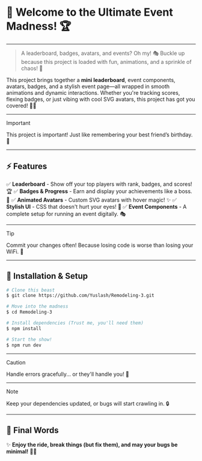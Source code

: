 # 🎉 Welcome to the Ultimate Event Madness! 🏆

---

> A leaderboard, badges, avatars, and events? Oh my! 🎭 Buckle up because this project is loaded with fun, animations, and a sprinkle of chaos! 🚀

This project brings together a **mini leaderboard**, event components, avatars, badges, and a stylish event page—all wrapped in smooth animations and dynamic interactions. Whether you're tracking scores, flexing badges, or just vibing with cool SVG avatars, this project has got you covered! 🎨🔥

---

>[!IMPORTANT]
> This project is important! Just like remembering your best friend’s birthday. 🎂

---

## ⚡ Features
✅ **Leaderboard** - Show off your top players with rank, badges, and scores! 🏆
✅ **Badges & Progress** - Earn and display your achievements like a boss. 💪
✅ **Animated Avatars** - Custom SVG avatars with hover magic! ✨
✅ **Stylish UI** - CSS that doesn't hurt your eyes! 🌈
✅ **Event Components** - A complete setup for running an event digitally. 🎭

---

>[!TIP]
> Commit your changes often! Because losing code is worse than losing your WiFi. 💾

---

## 🚀 Installation & Setup
```bash
# Clone this beast
$ git clone https://github.com/Yuslash/Remodeling-3.git

# Move into the madness
$ cd Remodeling-3

# Install dependencies (Trust me, you'll need them)
$ npm install

# Start the show!
$ npm run dev
```

---

>[!CAUTION]
> Handle errors gracefully... or they'll handle you! 🚨


---

>[!NOTE]
> Keep your dependencies updated, or bugs will start crawling in. 🔒

---

## 🎤 Final Words
✨ **Enjoy the ride, break things (but fix them), and may your bugs be minimal!** 🐛🚀

